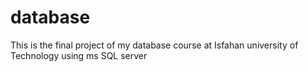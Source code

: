 # database
This is the final project of my database course at Isfahan university of Technology using ms SQL server
